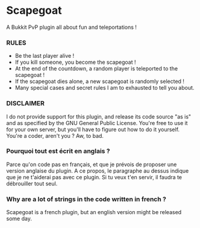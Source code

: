 Scapegoat
=========

A Bukkit PvP plugin all about fun and teleportations !

### RULES ###

* Be the last player alive !
* If you kill someone, you become the scapegoat !
* At the end of the countdown, a random player is teleported to the scapegoat !
* If the scapegoat dies alone, a new scapegoat is randomly selected !
* Many special cases and secret rules I am to exhausted to tell you about.

### DISCLAIMER ###

I do not provide support for this plugin, and release its code source "as is" and as specified by the GNU General Public License. You're free to use it for your own server, but you'll have to figure out how to do it yourself. You're a coder, aren't you ? Aw, to bad.

### Pourquoi tout est écrit en anglais ? ###

Parce qu'on code pas en français, et que je prévois de proposer une version anglaise du plugin. A ce propos, le paragraphe au dessus indique que je ne t'aiderai pas avec ce plugin. Si tu veux t'en servir, il faudra te débrouiller tout seul.

### Why are a lot of strings in the code written in french ? ###

Scapegoat is a french plugin, but an english version might be released some day.
